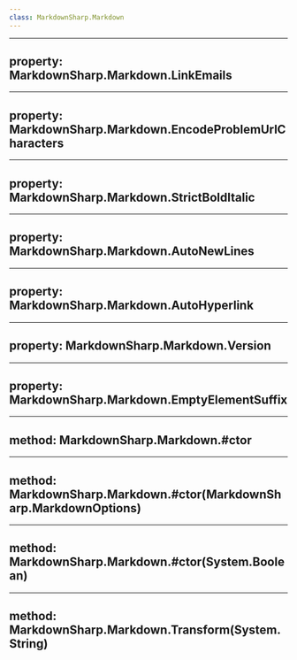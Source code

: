 ```yaml
---
class: MarkdownSharp.Markdown
---
```


---
property: MarkdownSharp.Markdown.LinkEmails
---

---
property: MarkdownSharp.Markdown.EncodeProblemUrlCharacters
---

---
property: MarkdownSharp.Markdown.StrictBoldItalic
---

---
property: MarkdownSharp.Markdown.AutoNewLines
---

---
property: MarkdownSharp.Markdown.AutoHyperlink
---

---
property: MarkdownSharp.Markdown.Version
---

---
property: MarkdownSharp.Markdown.EmptyElementSuffix
---

---
method: MarkdownSharp.Markdown.#ctor
---

---
method: MarkdownSharp.Markdown.#ctor(MarkdownSharp.MarkdownOptions)
---

---
method: MarkdownSharp.Markdown.#ctor(System.Boolean)
---

---
method: MarkdownSharp.Markdown.Transform(System.String)
---

